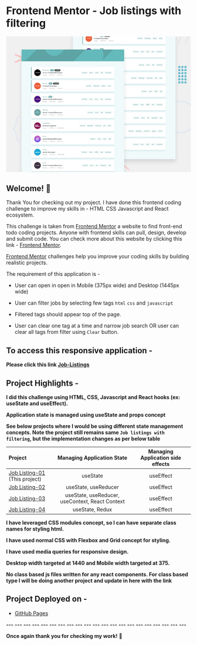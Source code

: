 # Frontend Mentor - Job listings with filtering

![Design preview for the Job listings with filtering coding challenge](./design/desktop-preview.jpg)

## Welcome! 👋

Thank You for checking out my project. I have done this frontend coding challenge to improve my skills in - HTML CSS Javascript and React ecosystem.

This challenge is taken from [Frontend Mentor](https://www.frontendmentor.io/challenges/job-listings-with-filtering-ivstIPCt) a  website
to find front-end todo coding projects. Anyone with frontend skills can pull, design, develop and submit code. You can check more about this website by clicking this link - [Frontend Mentor](https://www.frontendmentor.io/challenges/).

[Frontend Mentor](https://www.frontendmentor.io) challenges help you improve your coding skills by building realistic projects.

The requirement of this application is -

- User can open in open in Mobile (375px wide) and Desktop (1445px wide)

- User can filter jobs by selecting few tags `html` `css` and `javascript`

- Filtered tags should appear top of the page.

- User can clear one tag at a time and narrow job search OR user can clear all tags from filter using `Clear` button.


## To access this responsive application -

**Please click this link [Job-Listings](https://koduri-bit.github.io/job-listings-01/)**

## Project Highlights - 

**I did this challenge using HTML, CSS, Javascript and React hooks (ex: useState and useEffect).** 

**Application state is managed using useState and props concept**

**See below projects where I would be using different state management concepts. Note the project still remains same `Job listings with filtering`, but the implementation changes as per below table**

  | Project                           |  Managing Application State | Managing Application side effects  |
  | :---                            |   :---:                       |   :---:                             |
  | [Job Listing-01](https://koduri-bit.github.io/job-listings-01/)   (This project) |   useState                    |   useEffect                            |
  | [Job Listing-02](https://koduri-bit.github.io/job-listings-02/)                  | useState, useReducer          |   useEffect                            |
  | [Job Listing-03](https://koduri-bit.github.io/job-listings-03/)                  | useState, useReducer, useContext, React Context |  useEffect           |
  | [Job Listing-04](https://koduri-bit.github.io/job-listings-04/)                  | useState, Redux               |  useEffect                             |
  
**I have leveraged CSS modules concept, so I can have separate class names for styling html.**

**I have used normal CSS with Flexbox and Grid concept for styling.**

**I have used media queries for responsive design.**

**Desktop width targeted at 1440 and Mobile width targeted at 375.**

**No class based js files written for any react components. For class based type I will be doing another project and update in here with the link**

## Project Deployed on - 

- [GitHub Pages](https://pages.github.com/)


**---**
**---**
**---**
**---**
**---**
**---**
**---**
**---**
**---**
**---**
**---**
**---**
**---**
**---**
**---**
**---**
**---**
**---**
**---**
**---**
**---**

**Once again thank you for checking my work!** 🚀
